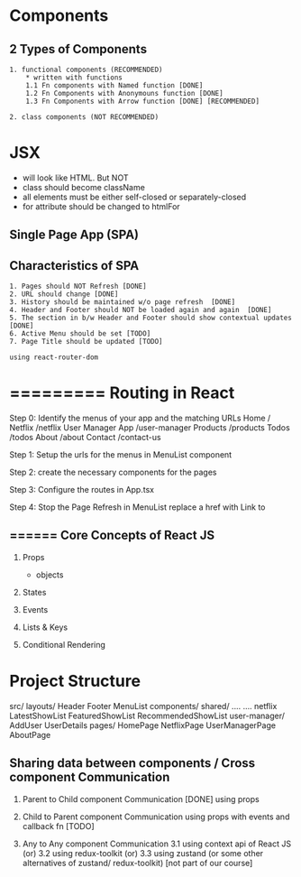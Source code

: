 

Components
=======
  2 Types of Components 
  ---------------
    1. functional components (RECOMMENDED)
        * written with functions 
        1.1 Fn components with Named function [DONE]
        1.2 Fn Components with Anonymouns function [DONE]
        1.3 Fn Components with Arrow function [DONE] [RECOMMENDED]

    2. class components (NOT RECOMMENDED)

JSX
====
  * will look like HTML. But NOT
  * class should become className 
  * all elements must be either self-closed or separately-closed 
  * for attribute should be changed to htmlFor


Single Page App (SPA)
-----
  Characteristics of SPA 
  -----------------------
    1. Pages should NOT Refresh [DONE]
    2. URL should change [DONE]
    3. History should be maintained w/o page refresh  [DONE]
    4. Header and Footer should NOT be loaded again and again  [DONE]
    5. The section in b/w Header and Footer should show contextual updates [DONE]
    6. Active Menu should be set [TODO]
    7. Page Title should be updated [TODO]

    using react-router-dom 


=========
Routing in React
===========
  Step 0: Identify the menus of your app and the matching URLs
    Home                    /
    Netflix                 /netflix
    User Manager App        /user-manager
    Products                /products
    Todos                   /todos
    About                   /about
    Contact                 /contact-us

  Step 1: Setup the urls for the menus in MenuList component

  Step 2: create the necessary components for the pages

  Step 3: Configure the routes in App.tsx 

  Step 4: Stop the Page Refresh in MenuList 
    replace a href with Link to 
    

======
Core Concepts of React JS 
----
  1. Props 
      * objects 
      
  2. States 
  3. Events 
  4. Lists & Keys 
  5. Conditional Rendering 




Project Structure
====
  src/
    layouts/
      Header
      Footer
      MenuList
    components/
      shared/
        ....
        ....
      netflix 
        LatestShowList
        FeaturedShowList
        RecommendedShowList
      user-manager/
        AddUser
        UserDetails 
    pages/
      HomePage 
      NetflixPage 
      UserManagerPage 
      AboutPage 

  


Sharing data between components / Cross component Communication
----
  1. Parent to Child component Communication [DONE]
      using props 

  2. Child to Parent component Communication
      using props with events and callback fn [TODO]

  3. Any to Any component Communication
      3.1 using context api of React JS (or) 
      3.2 using redux-toolkit (or) 
      3.3 using zustand (or some other alternatives of zustand/  redux-toolkit) [not part of our course]



